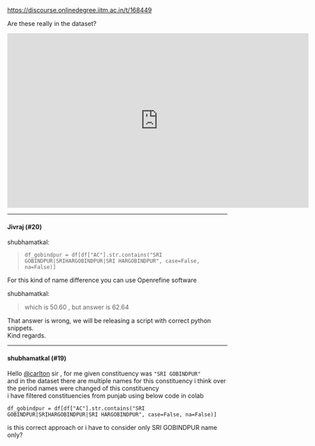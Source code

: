 https://discourse.onlinedegree.iitm.ac.in/t/168449

Are these really in the dataset?</p>
<div class="maps-onebox"><iframe frameborder="0" height="400" sandbox="allow-same-origin allow-scripts allow-forms allow-popups allow-popups-to-escape-sandbox allow-presentation" seamless="seamless" src="https://maps.google.com/maps?ll=16.7429406,79.8396716&amp;z=9&amp;output=embed&amp;dg=ntvb" style="border:0" width="690"></iframe></div><hr>

<h4>Jivraj (#20)</h4>
<aside class="quote group-ds-students" data-post="19" data-topic="168449" data-username="shubhamatkal">
<div class="title">
<div class="quote-controls"></div>
 shubhamatkal:</div>
<blockquote>
<pre><code class="lang-auto">df_gobindpur = df[df["AC"].str.contains("SRI GOBINDPUR|SRIHARGOBINDPUR|SRI HARGOBINDPUR", case=False, na=False)]
</code></pre>
</blockquote>
</aside>
<p>For this kind of name difference you can use Openrefine software</p>
<aside class="quote group-ds-students" data-post="19" data-topic="168449" data-username="shubhamatkal">
<div class="title">
<div class="quote-controls"></div>
 shubhamatkal:</div>
<blockquote>
<p>which is 50.60 , but answer is 62.64</p>
</blockquote>
</aside>
<p>That answer is wrong, we will be releasing a script with correct python snippets.<br/>
Kind regards.</p><hr>

<h4>shubhamatkal (#19)</h4>
<p>Hello <a class="mention" href="/u/carlton">@carlton</a> sir , for me given constituency was <code>"SRI GOBINDPUR"</code><br/>
and in the dataset there are multiple names for this constituency i think over the period names were changed of this constituency<br/>
i have filtered constituencies from punjab using below code in colab</p>
<pre><code class="lang-auto">df_gobindpur = df[df["AC"].str.contains("SRI GOBINDPUR|SRIHARGOBINDPUR|SRI HARGOBINDPUR", case=False, na=False)]
</code></pre>
<p>is this correct approach or i have to consider only SRI GOBINDPUR name only?